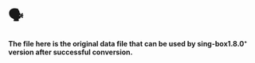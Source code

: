 # 🗣
#### The file here is the original data file that can be used by sing-box1.8.0⁺ version after successful conversion.
